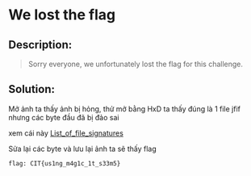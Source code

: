 # We lost the flag

## Description:

> Sorry everyone, we unfortunately lost the flag for this challenge.

## Solution:

Mở ảnh ta thấy ảnh bị hỏng, thử mở bằng HxD ta thấy đúng là 1 file jfif nhưng các byte đầu đã bị đảo sai

xem cái này [List_of_file_signatures](https://en.wikipedia.org/wiki/List_of_file_signatures)

Sửa lại các byte và lưu lại ảnh ta sẽ thấy flag

```
flag: CIT{us1ng_m4g1c_1t_s33m5}
```

